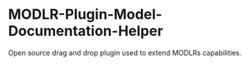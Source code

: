 # MODLR-Plugin-Model-Documentation-Helper
Open source drag and drop plugin used to extend MODLRs capabilities.
